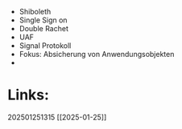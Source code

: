- Shiboleth 
- Single Sign on
- Double Rachet
- UAF
- Signal Protokoll
- Fokus: Absicherung von Anwendungsobjekten
- 












# Links: 




202501251315
[[2025-01-25]]